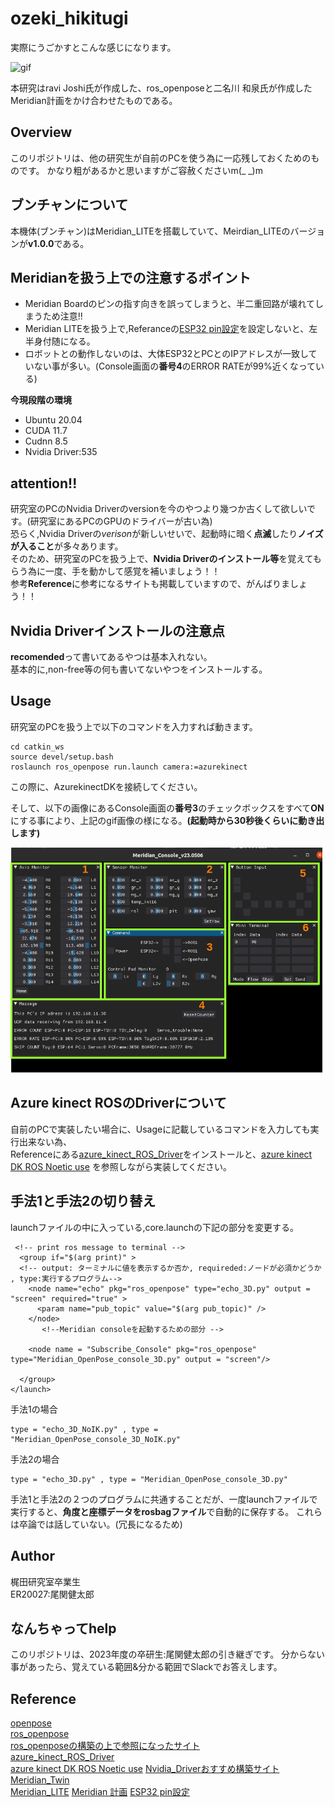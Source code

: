 # ozeki_hikitugi

実際にうごかすとこんな感じになります。

![gif](https://github.com/leap-kun/ozeki_hikitugi/blob/main/image/OpenPose_KHR_test.gif)

本研究はravi Joshi氏が作成した、ros_openposeと二名川 和泉氏が作成したMeridian計画をかけ合わせたものである。

## Overview

このリポジトリは、他の研究生が自前のPCを使う為に一応残しておくためのものです。
かなり粗があるかと思いますがご容赦くださいm(_ _)m

## ブンチャンについて

本機体(ブンチャン)はMeridian_LITEを搭載していて、Meirdian_LITEのバージョンが**v1.0.0**である。

## Meridianを扱う上での注意するポイント

- Meridian Boardのピンの指す向きを誤ってしまうと、半二重回路が壊れてしまうため注意!!
- Meridian LITEを扱う上で,Referanceの[ESP32 pin設定](https://qiita.com/Ninagawa123/items/8ce2d55728fd5973087d)を設定しないと、左半身付随になる。
- ロボットとの動作しないのは、大体ESP32とPCとのIPアドレスが一致していない事が多い。(Console画面の**番号4**のERROR RATEが99%近くなっている)

**今現段階の環境**

- Ubuntu 20.04
- CUDA 11.7
- Cudnn 8.5
- Nvidia Driver:535

## attention!!

研究室のPCのNvidia Driverのversionを今のやつより幾つか古くして欲しいです。(研究室にあるPCのGPUのドライバーが古い為)  
恐らく,Nvidia Driverの*verison*が新しいせいで、起動時に暗く**点滅**したり**ノイズが入ること**が多々あります。  
そのため、研究室のPCを扱う上で、**Nvidia Driverのインストール等**を覚えてもらう為に一度、手を動かして感覚を補いましょう！！  
参考**Reference**に参考になるサイトも掲載していますので、がんばりましょう！！


## Nvidia Driverインストールの注意点

**recomended**って書いてあるやつは基本入れない。  
基本的に,non-free等の何も書いてないやつをインストールする。


## Usage

研究室のPCを扱う上で以下のコマンドを入力すれば動きます。

```
cd catkin_ws
source devel/setup.bash
roslaunch ros_openpose run.launch camera:=azurekinect
```
この際に、AzurekinectDKを接続してください。

そして、以下の画像にあるConsole画面の**番号3**のチェックボックスをすべて**ON**にする事により、上記のgif画像の様になる。**(起動時から30秒後くらいに動き出します)** 

![image](https://github.com/leap-kun/ozeki_hikitugi/blob/main/image/Meridian_Console.png)



## Azure kinect ROSのDriverについて

自前のPCで実装したい場合に、Usageに記載しているコマンドを入力しても実行出来ない為、  
Referenceにある[azure_kinect_ROS_Driver](https://github.com/microsoft/Azure_Kinect_ROS_Driver)をインストールと、[azure kinect DK ROS Noetic use](https://qiita.com/sunrise_lover/items/1a70ddafee44419eda2a)
を参照しながら実装してください。


## 手法1と手法2の切り替え

launchファイルの中に入っている,core.launchの下記の部分を変更する。

```
 <!-- print ros message to terminal -->
  <group if="$(arg print)" >
  <!-- output: ターミナルに値を表示するか否か, requireded:ノードが必須かどうか , type:実行するプログラム-->
    <node name="echo" pkg="ros_openpose" type="echo_3D.py" output = "screen" required="true" >
      <param name="pub_topic" value="$(arg pub_topic)" />
    </node>
       <!--Meridian consoleを起動するための部分 -->

    <node name = "Subscribe_Console" pkg="ros_openpose" type="Meridian_OpenPose_console_3D.py" output = "screen"/>
    
  </group>
</launch>
```

手法1の場合

```
type = "echo_3D_NoIK.py" , type = "Meridian_OpenPose_console_3D_NoIK.py"
```
手法2の場合
```
type = "echo_3D.py" , type = "Meridian_OpenPose_console_3D.py"
```

手法1と手法2の２つのプログラムに共通することだが、一度launchファイルで実行すると、**角度と座標データをrosbagファイル**で自動的に保存する。
これらは卒論では話していない。(冗長になるため)


## Author

梶田研究室卒業生  
ER20027:尾関健太郎


## なんちゃってhelp

このリポジトリは、2023年度の卒研生:尾関健太郎の引き継ぎです。 分からない事があったら、覚えている範囲&分かる範囲でSlackでお答えします。


## Reference

[openpose](https://github.com/CMU-Perceptual-Computing-Lab/openpose)  
[ros_openpose](https://github.com/ravijo/ros_openpose)  
[ros_openposeの構築の上で参照になったサイト](https://yoshistl.hatenablog.com/entry/2022/07/31/014254)  
[azure_kinect_ROS_Driver](https://github.com/microsoft/Azure_Kinect_ROS_Driver)  
[azure kinect DK ROS Noetic use](https://qiita.com/sunrise_lover/items/1a70ddafee44419eda2a)
[Nvidia_Driverおすすめ構築サイト](https://qiita.com/tf63/items/0c6da72fe749319423b4)  
[Meridian_Twin](https://github.com/Ninagawa123/Meridian_TWIN%EF%BF%BC)  
[Meridian_LITE](https://github.com/Ninagawa123/Meridian_LITE)
[Meridian 計画](https://note.com/ninagawa123/n/nb768563591be)
[ESP32 pin設定](https://qiita.com/Ninagawa123/items/8ce2d55728fd5973087d)
